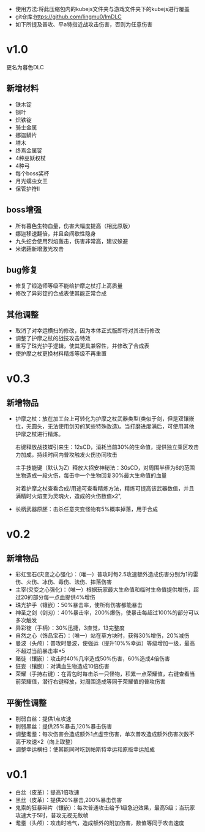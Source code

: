 - 使用方法:将此压缩包内的kubejs文件夹与游戏文件夹下的kubejs进行覆盖
- git仓库:https://github.com/lingmu0/lmDLC
- 如下所提及普攻、平a特指近战攻击伤害，否则为任意伤害
# v1.0
更名为暮色DLC

## 新增材料
- 铁木锭
- 钢叶
- 炽铁锭
- 骑士金属
- 娜迦鳞片
- 塔木
- 终焉金属锭
- 4种巫妖权杖
- 4种弓
- 每个boss奖杯
- 月光蠕虫女王
- 保管护符II

## boss增强
- 所有暮色生物血量，伤害大幅度提高（相比原版）
- 娜迦移速翻倍，并且会间歇性隐身
- 九头蛇会使用烈焰轰击，伤害非常高，建议躲避
- 米诺菇新增激光攻击

## bug修复
- 修复了锻造师等级不能给护摩之杖打上高质量
- 修改了异彩锭的合成表使其能正常合成

## 其他调整
- 取消了对幸运横扫的修改，因为本体正式版即将对其进行修改
- 调整了护摩之杖的战技攻击特效
- 重写了珠光护手逻辑，使其更具兼容性，并修改了合成表
- 使护摩之杖更换材料精炼等级不再重置


# v0.3

## 新增物品
- 护摩之杖：放在加工台上可转化为护摩之杖武器类型(类似于剑，但是双镶嵌位，无圆头，无法使用剑刃的某些特殊改造)。当打磨进度满后，可使用其他护摩之杖进行精炼。
  
  右键释放战技蝶引来生：12sCD，消耗当前30%的生命值，提供独立乘区攻击力加成，持续时间内普攻触发火伤协同攻击
  
  主手技能键（默认为Z）释放大招安神秘法：30sCD，对周围半径为6的范围生物造成一段火伤，每击中一个生物回复30%最大生命值的血量
  
  对着护摩之杖查看合成/用途可查看精炼方法，精炼可提高该武器数值，并且满精时火焰变为灵魂火，造成的火伤数值x2",

- 长柄武器原胚：击杀任意灾变怪物有5%概率掉落，用于合成


# v0.2

## 新增物品
- 彩虹宝石(灾变之心强化)：（唯一）普攻时每2.5攻速额外造成伤害分别为1的雷伤、火伤、冰伤、毒伤、法伤、摔落伤害
- 主宰(灾变之心强化)：（唯一）根据玩家最大生命值和临时生命值提供增伤，超过20的部分每一点血提供4%增伤
- 珠光护手（镶嵌）：50%暴击率，使所有伤害都能暴击
- 神圣之剑（剑刃）：40%暴击率，200%爆伤，使暴击每超过100%的部分可以多次触发
- 异彩锭（手柄）：30%迅捷，3直觉，13完整度
- 自然之心（饰品宝石）：（唯一）站在草方块时，获得30%增伤，20%减伤
- 曼波（头颅）：普攻时曼波，使强运（提升10%%幸运）等级增加一级，最高不超过当前暴击率*5
- 赌徒（镶嵌）：攻击时40%几率造成50%伤害，60%造成4倍伤害
- 狂妄（镶嵌）：对满血生物造成10倍伤害
- 荣耀（手持右键）：在背包时每击杀一只怪物，积累一点荣耀值，右键查看当前荣耀值，潜行右键释放，对周围造成等同于荣耀值的普攻伤害

## 平衡性调整
- 削弱白丝：提供1点攻速
- 削弱黑丝：提供25%暴击,120%暴击伤害
- 调整耄耋：每次伤害会造成额外1点虚空伤害，单次普攻造成额外伤害次数不高于攻速×2（向上取整）
- 调整幸运横扫：使其能同时吃到帕斯特幸运和原版幸运加成


# v0.1

- 白丝（皮革）：提高1倍攻速
- 黑丝（皮革）：提供20%暴击,200%暴击伤害
- 鬼索的狂暴碎片（镶嵌）：每次普通攻击给予1级急迫效果，最高5级；当玩家攻速大于5时，普攻无视无敌帧
- 耄耋（头颅）：攻击时哈气，造成额外的附加伤害，数值等同于攻击速度
